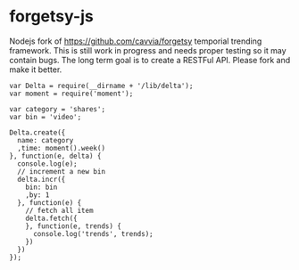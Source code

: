 forgetsy-js
===========

Nodejs fork of https://github.com/cavvia/forgetsy temporial trending framework. This is still work in progress and needs proper testing so it may contain bugs. The long term goal is to create a RESTFul API. Please fork and make it better.

```
var Delta = require(__dirname + '/lib/delta');
var moment = require('moment');

var category = 'shares';
var bin = 'video';

Delta.create({
  name: category
  ,time: moment().week()
}, function(e, delta) {
  console.log(e);
  // increment a new bin
  delta.incr({
    bin: bin
    ,by: 1
  }, function(e) {
    // fetch all item
    delta.fetch({
    }, function(e, trends) {
      console.log('trends', trends);
    })
  })
});
```
